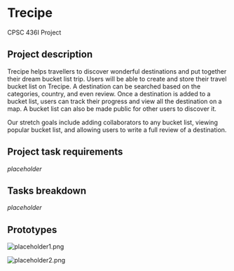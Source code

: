# Trecipe

CPSC 436I Project

## Project description

Trecipe helps travellers to discover wonderful destinations and put together their dream bucket list trip. Users will be able to create and store their travel bucket list on Trecipe. A destination can be searched based on the categories, country, and even review. Once a destination is added to a bucket list, users can track their progress and view all the destination on a map. A bucket list can also be made public for other users to discover it.  

Our stretch goals include adding collaborators to any bucket list, viewing popular bucket list, and allowing users to write a full review of a destination.  

## Project task requirements

*placeholder*

## Tasks breakdown

*placeholder*

## Prototypes

![placeholder1.png](https://github.com/shizuko-akamoto/Travel-Bucket-List/blob/master/placeholder1.PNG "placeholder 1")

![placeholder2.png](https://github.com/shizuko-akamoto/Travel-Bucket-List/blob/master/placeholder2.PNG "placeholder 2")